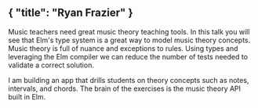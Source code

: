 {
    "title": "Ryan Frazier"
}
---
Music teachers need great music theory teaching tools. In this talk you will see that Elm's type system is a great way to model music theory concepts. Music theory is full of nuance and exceptions to rules. Using types and leveraging the Elm compiler we can reduce the number of tests needed to validate a correct solution.

I am building an app that drills students on theory concepts such as notes, intervals, and chords. The brain of the exercises is the music theory API built in Elm.
